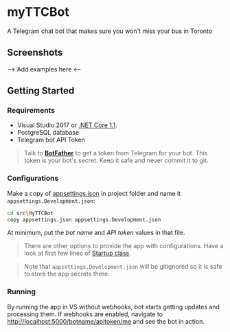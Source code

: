 # myTTCBot

A Telegram chat bot that makes sure you won't miss your bus in Toronto

## Screenshots

--> Add examples here <--

## Getting Started

### Requirements

- Visual Studio 2017 or [.NET Core 1.1](https://www.microsoft.com/net/download/core#/current).
- PostgreSQL database
- Telegram bot API Token

> Talk to **[BotFather](http://t.me/botfather)** to get a token from Telegram for your bot. This token is your bot's secret. Keep it safe and never commit it to git.

### Configurations

Make a copy of [appsettings.json](src/MyTTCBot/appsettings.json) in project folder and name it `appsettings.Development.json`:

```bash
cd src\MyTTCBot
copy appsettings.json appsettings.Development.json
```

At minimum, put the _bot name_ and _API token_ values in that file.

> There are other options to provide the app with configurations. Have a look at first few lines of [Startup class](src/MyTTCBot/Startup.cs).

> Note that `appsettings.Development.json` will be gitignored so it is safe to store the app secrets there.

### Running

By running the app in VS without webhooks, bot starts getting updates and processing them. If webhooks are enabled, navigate to [http://localhost:5000/botname/apitoken/me](http://localhost:5000/botname/apitoken/me) and see the bot in action.
